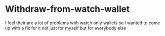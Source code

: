 # Withdraw-from-watch-wallet
I feel their are a lot of problems with watch only wallets so I wanted to come up with a fix for it not just for myself but for everybody else
